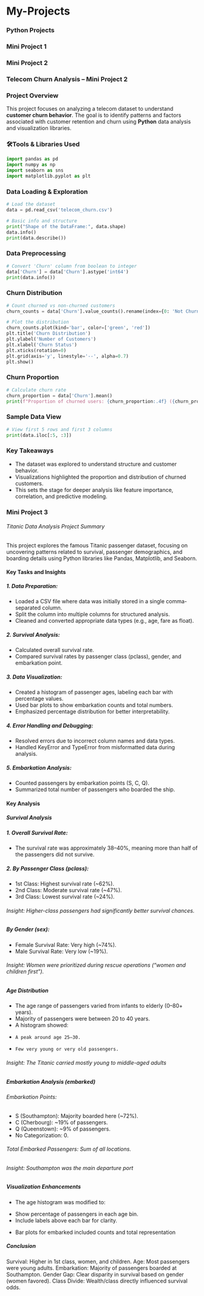 # My-Projects
### Python Projects
### Mini Project 1

### Mini Project 2

### Telecom Churn Analysis – Mini Project 2

### Project Overview

This project focuses on analyzing a telecom dataset to understand **customer churn behavior**. The goal is to identify patterns and factors associated with customer retention and churn using **Python** data analysis and visualization libraries.


### 🛠Tools & Libraries Used

```python
import pandas as pd
import numpy as np
import seaborn as sns
import matplotlib.pyplot as plt
```

### Data Loading & Exploration

```python
# Load the dataset
data = pd.read_csv('telecom_churn.csv')

# Basic info and structure
print("Shape of the DataFrame:", data.shape)
data.info()
print(data.describe())
```

### Data Preprocessing

```python
# Convert 'Churn' column from boolean to integer
data['Churn'] = data['Churn'].astype('int64')
print(data.info())
```

### Churn Distribution

```python
# Count churned vs non-churned customers
churn_counts = data['Churn'].value_counts().rename(index={0: 'Not Churned', 1: 'Churned'})

# Plot the distribution
churn_counts.plot(kind='bar', color=['green', 'red'])
plt.title('Churn Distribution')
plt.ylabel('Number of Customers')
plt.xlabel('Churn Status')
plt.xticks(rotation=0)
plt.grid(axis='y', linestyle='--', alpha=0.7)
plt.show()
```

### Churn Proportion

```python
# Calculate churn rate
churn_proportion = data['Churn'].mean()
print(f"Proportion of churned users: {churn_proportion:.4f} ({churn_proportion*100:.2f}%)")
```

### Sample Data View

```python
# View first 5 rows and first 3 columns
print(data.iloc[:5, :3])
```

### Key Takeaways

* The dataset was explored to understand structure and customer behavior.
* Visualizations highlighted the proportion and distribution of churned customers.
* This sets the stage for deeper analysis like feature importance, correlation, and predictive modeling.


### Mini Project 3
###### Titanic Data Analysis Project Summary
This project explores the famous Titanic passenger dataset, focusing on uncovering patterns related to survival, passenger demographics, and boarding details using Python libraries like Pandas, Matplotlib, and Seaborn.

#### Key Tasks and Insights
##### 1.	Data Preparation:
* Loaded a CSV file where data was initially stored in a single comma-separated column.
* Split the column into multiple columns for structured analysis.
* Cleaned and converted appropriate data types (e.g., age, fare as float).
##### 2.	Survival Analysis:
* Calculated overall survival rate.
* Compared survival rates by passenger class (pclass), gender, and embarkation point.
##### 3.	Data Visualization:
* Created a histogram of passenger ages, labeling each bar with percentage values.
* Used bar plots to show embarkation counts and total numbers.
* Emphasized percentage distribution for better interpretability.
##### 4.	Error Handling and Debugging:
* Resolved errors due to incorrect column names and data types.
* Handled KeyError and TypeError from misformatted data during analysis.
##### 5.	Embarkation Analysis:
* Counted passengers by embarkation points (S, C, Q).
* Summarized total number of passengers who boarded the ship.

#### Key Analysis
##### Survival Analysis
##### 1. Overall Survival Rate:
* The survival rate was approximately 38–40%, meaning more than half of the passengers did not survive.
##### 2. By Passenger Class (pclass):
* 1st Class: Highest survival rate (~62%).
* 2nd Class: Moderate survival rate (~47%).
* 3rd Class: Lowest survival rate (~24%).
###### Insight: Higher-class passengers had significantly better survival chances.

##### By Gender (sex):
* Female Survival Rate: Very high (~74%).
* Male Survival Rate: Very low (~19%).
###### Insight: Women were prioritized during rescue operations (“women and children first”).

##### Age Distribution
* The age range of passengers varied from infants to elderly (0–80+ years).
* Majority of passengers were between 20 to 40 years.
* A histogram showed:
*     A peak around age 25–30.
*     Few very young or very old passengers.
###### Insight: The Titanic carried mostly young to middle-aged adults

##### Embarkation Analysis (embarked)
###### Embarkation Points:
* S (Southampton): Majority boarded here (~72%).
* C (Cherbourg): ~19% of passengers.
* Q (Queenstown): ~9% of passengers.
* No Categorization: 0.
###### Total Embarked Passengers: Sum of all locations.
###### Insight: Southampton was the main departure port

##### Visualization Enhancements
* The age histogram was modified to:
- Show percentage of passengers in each age bin.
- Include labels above each bar for clarity.
* Bar plots for embarked included counts and total representation

##### Conclusion
Survival:      Higher in 1st class, women, and children.
Age:	         Most passengers were young adults.
Embarkation:   Majority of passengers boarded at Southampton.
Gender Gap:    Clear disparity in survival based on gender (women favored).
Class Divide:  Wealth/class directly influenced survival odds.




